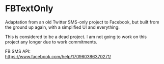 # FBTextOnly
Adaptation from an old Twitter SMS-only project to Facebook, but  built from the ground up again, with a simplified UI and everything. 

This is considered to be a dead project. I am not going to work on this project any longer due to work commitments.

FB SMS API:
<br/>
https://www.facebook.com/help/170960386370271/

